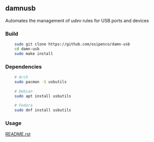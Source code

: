 ## damnusb

Automates the management of *udev* rules for USB ports and devices


### Build
```sh
    sudo git clone https://github.com/osipenco/damn-usb
    cd damn-usb
    sudo make install
```

### Dependencies
```sh
    # Arch
    sudo pacman -S usbutils
    
    # Debian
    sudo apt install usbutils
    
    # Fedora
    sudo dnf install usbutils
```

### Usage

[README.rst](https://github.com/osipenco/damn-usb/blob/dev/README.rst)

